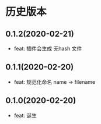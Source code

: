 # 历史版本
## 0.1.2(2020-02-21)
* feat: 插件会生成 无hash 文件

## 0.1.1(2020-02-20)
* feat: 规范化命名 name -> filename

## 0.1.0(2020-02-20)
* feat: 诞生